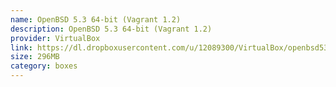 ```yaml
---
name: OpenBSD 5.3 64-bit (Vagrant 1.2)
description: OpenBSD 5.3 64-bit (Vagrant 1.2)
provider: VirtualBox
link: https://dl.dropboxusercontent.com/u/12089300/VirtualBox/openbsd53_amd64_vagrant12.box
size: 296MB
category: boxes
---
```

